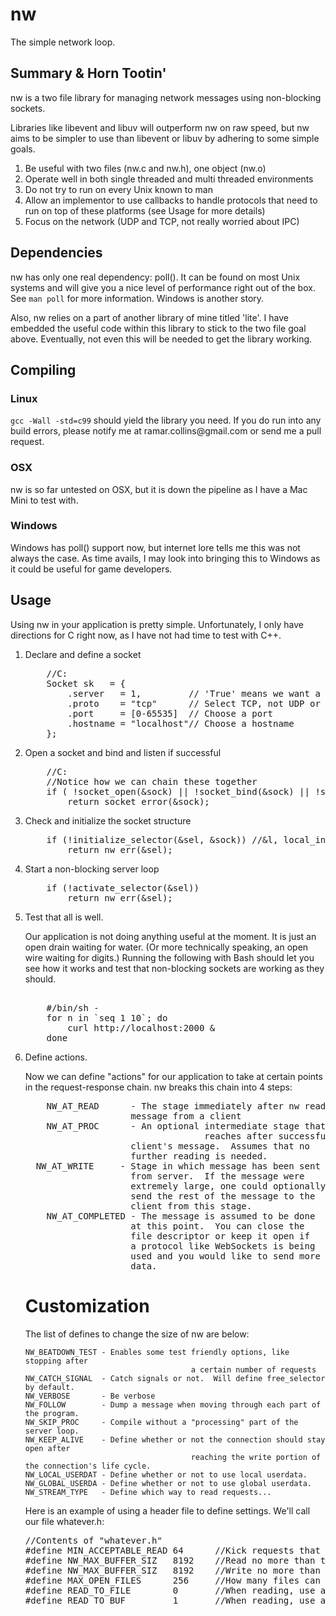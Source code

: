 nw
==
The simple network loop.


Summary & Horn Tootin'
----------------------
nw is a two file library for managing network messages using non-blocking sockets.

Libraries like libevent and libuv will outperform nw on raw speed, but nw aims to be 
simpler to use than libevent or libuv by adhering to some simple goals.

<ol>
<li>Be useful with two files (nw.c and nw.h), one object (nw.o)</li>
<li>Operate well in both single threaded and multi threaded environments</li>
<li>Do not try to run on every Unix known to man</li>
<li>Allow an implementor to use callbacks to handle protocols that need to run on top of these platforms (see Usage for more details)</li>
<li>Focus on the network (UDP and TCP, not really worried about IPC)</li>
</ol>

Dependencies
------------
nw has only one real dependency: poll().  It can be found on most Unix systems and will give you a nice level of performance right out of the box.  See `man poll` for more information.  Windows is another story.

Also, nw relies on a part of another library of mine titled 'lite'.  I have embedded the useful code within this library to stick to the two file goal above.  Eventually, not even this will be needed to get the library working.


Compiling
---------
<p>
<h3>Linux</h3>
<code>gcc -Wall -std=c99</code> should yield the library you need.  If you do run into any build errors, please notify me at ramar.collins@gmail.com or send me a pull request.
</p>

<p>
<h3>OSX</h3>
nw is so far untested on OSX, but it is down the pipeline as I have a Mac Mini to test with.
</p>

<p>
<h3>Windows</h3>
Windows has poll() support now, but internet lore tells me this was not always the case.  As time avails, I may look into bringing this to Windows as it could be useful for game developers.
</p>


Usage
-----
Using nw in your application is pretty simple. Unfortunately, I only 
have directions for C right now, as I have not had time to test with C++.

<ol>
<li>
Declare and define a socket 
<pre>
	//C:
	Socket sk   = { 
		.server   = 1,         // 'True' means we want a server
		.proto    = "tcp"      // Select TCP, not UDP or IPC
		.port     = [0-65535]  // Choose a port
		.hostname = "localhost"// Choose a hostname
	};
</pre>
</li>

<li>
Open a socket and bind and listen if successful
<pre>
	//C:	
	//Notice how we can chain these together
	if ( !socket_open(&sock) || !socket_bind(&sock) || !socket_listen(&sock) )
		return socket_error(&sock);  
</pre>
</li>


<li>
Check and initialize the socket structure
<pre>
	if (!initialize_selector(&sel, &sock)) //&l, local_index))
		return nw_err(&sel);
</pre>
</li>

<li>
Start a non-blocking server loop
<pre>
	if (!activate_selector(&sel))
		return nw_err(&sel);
</pre>
</li>


<li> Test that all is well.
<p>
	Our application is not doing anything useful at the moment.  It is just an
	open drain waiting for water. (Or more technically speaking, an open wire
	waiting for digits.)  Running the following with Bash should let you see how it
	works and test that non-blocking sockets are working as they should.
</p>

<pre>	
	#/bin/sh -
	for n in `seq 1 10`; do
		curl http://localhost:2000 &
	done
</pre>
</li>

<li>Define actions.
<p>
	Now we can define "actions" for our application to take at certain points
	in the request-response chain.  nw breaks this chain into 4 steps:
</p>

<pre>
	NW_AT_READ      - The stage immediately after nw reads a 
                    message from a client
	NW_AT_PROC      - An optional intermediate stage that nw
							      reaches after successfully reading a 
                    client's message.  Assumes that no 
                    further reading is needed.
  NW_AT_WRITE     - Stage in which message has been sent
                    from server.  If the message were 
                    extremely large, one could optionally
                    send the rest of the message to the
                    client from this stage.
	NW_AT_COMPLETED - The message is assumed to be done
                    at this point.  You can close the
                    file descriptor or keep it open if
                    a protocol like WebSockets is being
                    used and you would like to send more 
                    data. 
</pre>
</li>


Customization
=============
The	list of defines to change the size of nw are below:

	NW_BEATDOWN_TEST - Enables some test friendly options, like stopping after
										 a certain number of requests
	NW_CATCH_SIGNAL  - Catch signals or not.  Will define free_selector by default.
	NW_VERBOSE       - Be verbose
	NW_FOLLOW        - Dump a message when moving through each part of the program.
	NW_SKIP_PROC     - Compile without a "processing" part of the server loop.
	NW_KEEP_ALIVE    - Define whether or not the connection should stay open after 
										 reaching the write portion of the connection's life cycle.
	NW_LOCAL_USERDAT - Define whether or not to use local userdata.
	NW_GLOBAL_USERDA - Define whether or not to use global userdata.
	NW_STREAM_TYPE   - Define which way to read requests...


Here is an example of using a header file 
to define settings. We'll call our file
whatever.h:

<pre>
//Contents of "whatever.h"
#define MIN_ACCEPTABLE_READ 64   	//Kick requests that fail to read this much
#define NW_MAX_BUFFER_SIZ   8192 	//Read no more than this much to buffer
#define NW_MAX_BUFFER_SIZ   8192 	//Write no more than this much to buffer
#define MAX_OPEN_FILES      256  	//How many files can I have open at once?
#define READ_TO_FILE        0    	//When reading, use a file and stream
#define READ_TO_BUF         1    	//When reading, use a buffer
</pre>
